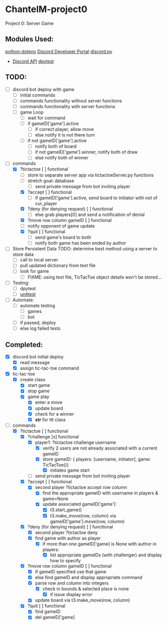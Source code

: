 # ChantelM-project0

Project 0: Server Game

## Modules Used:

[python-dotenv](https://pypi.org/project/python-dotenv/)
[Discord Developer Portal](https://discord.com/developers/docs/intro)
[discord.py](https://discordpy.readthedocs.io/en/stable/)

- [Discord API](https://discordpy.readthedocs.io/en/stable/api.html)
  [dpytest](https://dpytest.readthedocs.io/en/latest/)

## TODO:

- [ ] discord bot deploy with game
  - [ ] initial commands
  - [ ] commands functionality without server functions
  - [ ] commands functionality with server functions
  - [ ] game Loop
    - [ ] wait for command
    - [ ] if gameID['game'].active
      - [ ] if correct player, allow move
      - [ ] else notify it is not there turn
    - [ ] if not gameID['game'].active
      - [ ] notify both of board
      - [ ] if not gameID['game'].winner, notify both of draw
      - [ ] else notify both of winner
- [ ] commands
  - [x] ?tictactoe [ ] functional
    - [ ] store to separate server app via tictactoeServer.py functions
    - [ ] stretch goal: database
      - [ ] send private message from bot inviting player
    - [x] ?accept [ ] functional
      - [ ] if gameID['game'].active, send board to initiator with not of cur_player
    - [x] ?deny (for denying request) [ ] functional
      - [ ] else grab players[0] and send a notification of denial
    - [x] ?move row column gameID [ ] functional
    - [ ] notify opponent of game update
    - [x] ?quit [ ] functional
      - [ ] send game's board to both
      - [ ] notify both game has been ended by author
- [ ] Store Persistent Data TODO: determine best method using a server to store data
  - [ ] call to local server
  - [ ] pull updated dictionary from text file
  - [ ] look for game
    - [ ] FIXME: using text file, TicTacToe object details won't be stored...
- [ ] Testing:
  - [ ] dpytest
  - [ ] [unittest](https://docs.python.org/3/library/unittest.html)
- [ ] Automate:
  - [ ] automate testing
    - [ ] games
    - [ ] bot
  - [ ] if passed, deploy
  - [ ] else log failed tests

## Completed:

- [x] discord bot initial deploy
  - [x] read message
  - [x] assign tic-tac-toe command
- [x] tic-tac-toe
  - [x] create class
    - [x] start game
    - [x] stop game
    - [x] game play
      - [x] enter a move
      - [x] update board
      - [x] check for a winner
      - [x] **str** for ttt class
- [ ] commands
  - [x] ?tictactoe [ ] functional
    - [x] ?challenge [x] functional
      - [x] player1: ?tictactoe challenge username
        - [x] verify 2 users are not already associated with a current gameID
        - [x] store gameID: { players: [username, initiator], game: TicTacToe()}
          - [x] initiates game start
      - [ ] send private message from bot inviting player
    - [x] ?accept [ ] functional
      - [x] second player ?tictactoe accept row column
        - [x] find the appropriate gameID with username in players & game=None
        - [x] update associated gameID['game']:
          - [x] t3.start_game()
          - [x] t3.make_move(row, column) via gameID['game'].move(row, column)
    - [x] ?deny (for denying request) [ ] functional
      - [x] second player ?tictactoe deny
      - [x] find game with author as player
        - [x] if more than one gameID['game] is None with author in players:
          - [x] list appropriate gameIDs (with challenger) and display how to specify
    - [x] ?move row column gameID [ ] functional
      - [x] if gameID specified use that game
      - [x] else find gameID and display appropriate command
      - [x] parse row and column into integers
        - [x] check in bounds & selected place is none
          - [x] if issue display error
      - [x] update board via t3.make_move(row, column)
    - [x] ?quit [ ] functional
      - [x] find gameID
      - [x] del gameID['game]
